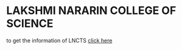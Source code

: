 <html>
<body>
<h1>
LAKSHMI NARARIN COLLEGE OF SCIENCE
</h1>
<p>
to get the information of LNCTS <a href="https://lnct.ac.in/lnct-and-science/"> click here </a>
</p>
</body>
</html>
